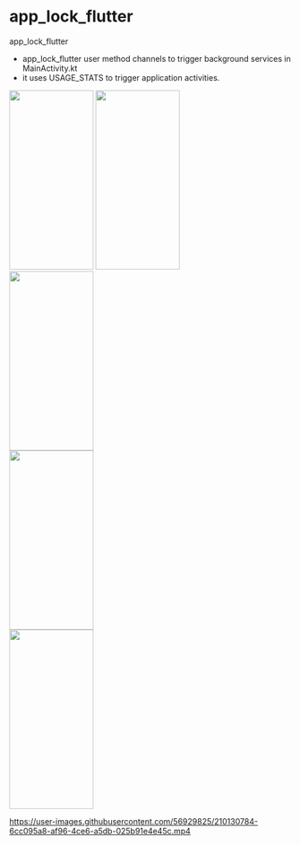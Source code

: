 # app_lock_flutter

app_lock_flutter

- app_lock_flutter user method channels to trigger background services in MainActivity.kt
- it uses USAGE_STATS to trigger application activities.


<!-- ![Screenshot_20221231-135028](https://user-images.githubusercontent.com/56929825/210130743-d30f5155-3b4e-4d49-9c73-718f20901592.jpg | width=100) -->
<!-- ![Screenshot_20221231-135034](https://user-images.githubusercontent.com/56929825/210130744-7f2e208a-5447-49c8-bc35-1c6ccfe48a48.jpg | width=100) -->
<!-- ![Screenshot_20221231-135042](https://user-images.githubusercontent.com/56929825/210130749-59f770c6-2304-489b-b56f-3533b8baa39d.jpg | width=100) -->
<!-- ![Screenshot_20221231-135140](https://user-images.githubusercontent.com/56929825/210130753-61431b86-5d3a-4909-88c9-0ebb16e2b1cf.jpg | width=100) -->
<!-- ![Screenshot_20221231-135047](https://user-images.githubusercontent.com/56929825/210130756-4498aabd-cf84-4bc6-a777-64323f732d33.jpg | width=100) -->

<img src="https://user-images.githubusercontent.com/56929825/210130756-4498aabd-cf84-4bc6-a777-64323f732d33.jpg" width="150" height="320">   <img src="https://user-images.githubusercontent.com/56929825/210130744-7f2e208a-5447-49c8-bc35-1c6ccfe48a48.jpg" width="150" height="320">   
<img src="https://user-images.githubusercontent.com/56929825/210130749-59f770c6-2304-489b-b56f-3533b8baa39d.jpg" width="150" height="320">  
<img src="https://user-images.githubusercontent.com/56929825/210130753-61431b86-5d3a-4909-88c9-0ebb16e2b1cf.jpg" width="150" height="320">  
<img src="https://user-images.githubusercontent.com/56929825/210130756-4498aabd-cf84-4bc6-a777-64323f732d33.jpg" width="150" height="320">  



https://user-images.githubusercontent.com/56929825/210130784-6cc095a8-af96-4ce6-a5db-025b91e4e45c.mp4

